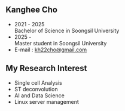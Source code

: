 ## Kanghee Cho
- 2021 - 2025   
  Bachelor of Science in Soongsil University   
- 2025 -   
  Master student in Soongsil University   
- E-mail : kh22cho@gmail.com   
## My Research Interest
- Single cell Analysis
- ST deconvolution
- AI and Data Science
- Linux server management
